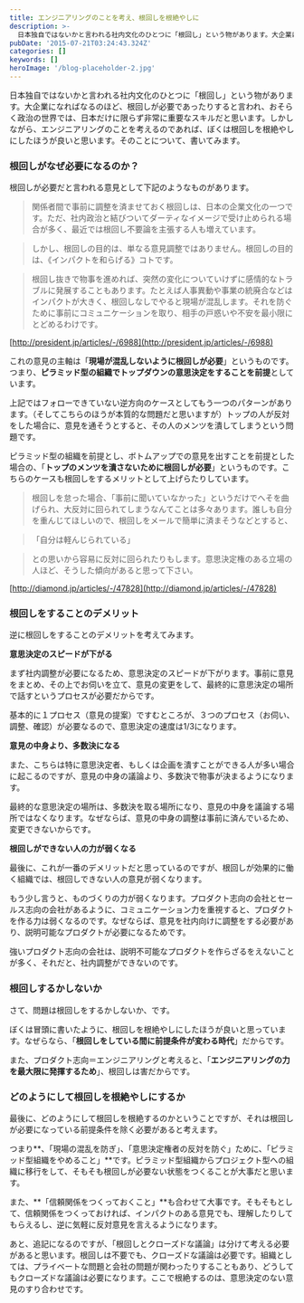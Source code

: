 ```yaml
---
title: エンジニアリングのことを考え、根回しを根絶やしに
description: >-
  日本独自ではないかと言われる社内文化のひとつに「根回し」という物があります。大企業になればなるのほど、根回しが必要であったりすると言われ、おそらく政治の世界では、日本だけに限らず非常に重要なスキルだと思います。しかしながら、エンジニアリングのことを考えるのであれば、ぼくは根回しを…
pubDate: '2015-07-21T03:24:43.324Z'
categories: []
keywords: []
heroImage: '/blog-placeholder-2.jpg'
---
```


日本独自ではないかと言われる社内文化のひとつに「根回し」という物があります。大企業になればなるのほど、根回しが必要であったりすると言われ、おそらく政治の世界では、日本だけに限らず非常に重要なスキルだと思います。しかしながら、エンジニアリングのことを考えるのであれば、ぼくは根回しを根絶やしにしたほうが良いと思います。そのことについて、書いてみます。

### 根回しがなぜ必要になるのか？

根回しが必要だと言われる意見として下記のようなものがあります。

> 関係者間で事前に調整を済ませておく根回しは、日本の企業文化の一つです。ただ、社内政治と結びついてダーティなイメージで受け止められる場合が多く、最近では根回し不要論を主張する人も増えています。

> しかし、根回しの目的は、単なる意見調整ではありません。根回しの目的は、《インパクトを和らげる》コトです。

> 根回し抜きで物事を進めれば、突然の変化についていけずに感情的なトラブルに発展することもあります。たとえば人事異動や事業の統廃合などはインパクトが大きく、根回しなしでやると現場が混乱します。それを防ぐために事前にコミュニケーションを取り、相手の戸惑いや不安を最小限にとどめるわけです。

[http://president.jp/articles/-/6988](http://president.jp/articles/-/6988)

これの意見の主軸は「**現場が混乱しないように根回しが必要**」というものです。つまり、**ピラミッド型の組織でトップダウンの意思決定をすることを前提**としています。

上記ではフォローできていない逆方向のケースとしてもう一つのパターンがあります。（そしてこちらのほうが本質的な問題だと思いますが）トップの人が反対をした場合に、意見を通そうとすると、その人のメンツを潰してしまうという問題です。

ピラミッド型の組織を前提とし、ボトムアップでの意見を出すことを前提とした場合の、「**トップのメンツを潰さないために根回しが必要**」というものです。こちらのケースも根回しをするメリットとして上げらたりしています。

> 根回しを怠った場合、「事前に聞いていなかった」というだけでへそを曲げられ、大反対に回られてしまうなんてことは多々あります。誰しも自分を重んじてほしいので、根回しをメールで簡単に済まそうなどとすると、

> 「自分は軽んじられている」

> との思いから容易に反対に回られたりもします。意思決定権のある立場の人ほど、そうした傾向があると思って下さい。

[http://diamond.jp/articles/-/47828](http://diamond.jp/articles/-/47828)

### 根回しをすることのデメリット

逆に根回しをすることのデメリットを考えてみます。

**意思決定のスピードが下がる**

まず社内調整が必要になるため、意思決定のスピードが下がります。事前に意見をまとめ、その上でお伺いを立て、意見の変更をして、最終的に意思決定の場所で話すというプロセスが必要だからです。

基本的に１プロセス（意見の提案）ですむところが、３つのプロセス（お伺い、調整、確認）が必要なるので、意思決定の速度は1/3になります。

**意見の中身より、多数決になる**

また、こちらは特に意思決定者、もしくは企画を潰すことができる人が多い場合に起こるのですが、意見の中身の議論より、多数決で物事が決まるようになります。

最終的な意思決定の場所は、多数決を取る場所になり、意見の中身を議論する場所ではなくなります。なぜならば、意見の中身の調整は事前に済んでいるため、変更できないからです。

**根回しができない人の力が弱くなる**

最後に、これが一番のデメリットだと思っているのですが、根回しが効果的に働く組織では、根回しできない人の意見が弱くなります。

もう少し言うと、ものづくりの力が弱くなります。プロダクト志向の会社とセールス志向の会社があるように、コミュニケーション力を重視すると、プロダクトを作る力は弱くなるのです。なぜならば、意見を社内向けに調整をする必要があり、説明可能なプロダクトが必要になるためです。

強いプロダクト志向の会社は、説明不可能なプロダクトを作らざるをえないことが多く、それだと、社内調整ができないのです。

### 根回しするかしないか

さて、問題は根回しをするかしないか、です。

ぼくは冒頭に書いたように、根回しを根絶やしにしたほうが良いと思っています。なぜらなら、「**根回しをしている間に前提条件が変わる時代**」だからです。

また、プロダクト志向＝エンジニアリングと考えると、「**エンジニアリングの力を最大限に発揮するため**」、根回しは害だからです。

### どのようにして根回しを根絶やしにするか

最後に、どのようにして根回しを根絶するのかということですが、それは根回しが必要になっている前提条件を除く必要があると考えます。

つまり**、「現場の混乱を防ぎ」、「意思決定権者の反対を防ぐ」ために、「ピラミッド型組織をやめること」**です。ピラミッド型組織からプロジェクト型への組織に移行をして、そもそも根回しが必要ない状態をつくることが大事だと思います。

また、**「信頼関係をつくっておくこと」**も合わせて大事です。そもそもとして、信頼関係をつくっておければ、インパクトのある意見でも、理解したりしてもらえるし、逆に気軽に反対意見を言えるようになります。

あと、追記になるのですが、「根回しとクローズドな議論」は分けて考える必要があると思います。根回しは不要でも、クローズドな議論は必要です。組織としては、プライベートな問題と会社の問題が関わったりすることもあり、どうしてもクローズドな議論は必要になります。ここで根絶するのは、意思決定のない意見のすり合わせです。